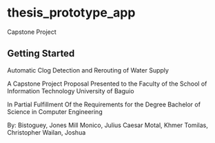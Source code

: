 # thesis_prototype_app

Capstone Project

## Getting Started

Automatic Clog Detection and Rerouting of Water Supply

A Capstone Project Proposal
Presented to the Faculty of the School of
Information Technology
University of Baguio

In Partial Fulfillment
Of the Requirements for the Degree
Bachelor of Science in Computer Engineering

By:
Bistoguey, Jones Mill
Monico, Julius Caesar
Motal, Khmer
Tomilas, Christopher
Wailan, Joshua


